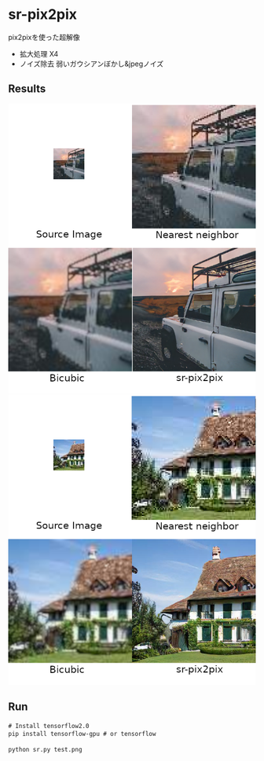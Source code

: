 # sr-pix2pix
pix2pixを使った超解像
- 拡大処理 X4
- ノイズ除去 弱いガウシアンぼかし&jpegノイズ

## Results
![demo1](https://raw.githubusercontent.com/magureen/sr-pix2pix/master/img/demo1.png)
![demo2](https://raw.githubusercontent.com/magureen/sr-pix2pix/master/img/demo2.png)

## Run
```
# Install tensorflow2.0
pip install tensorflow-gpu # or tensorflow

python sr.py test.png
```
